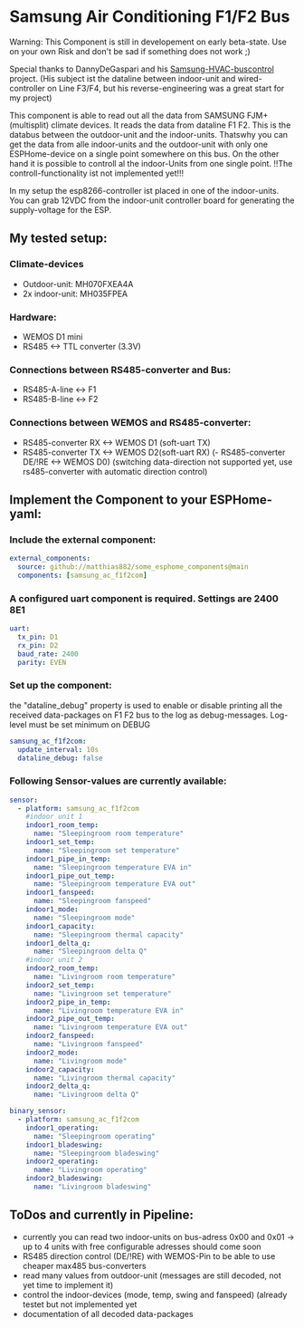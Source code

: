 # Samsung Air Conditioning F1/F2 Bus

Warning: This Component is still in developement on early beta-state. Use on your own Risk and don't be sad if something does not work ;)

Special thanks to DannyDeGaspari and his [Samsung-HVAC-buscontrol](https://github.com/DannyDeGaspari/Samsung-HVAC-buscontrol) project. (His subject ist the dataline between indoor-unit and wired-controller on Line F3/F4, but his reverse-engineering was a great start for my project)

This component is able to read out all the data from SAMSUNG FJM+ (multisplit) climate devices.
It reads the data from dataline F1 F2. This is the databus between the outdoor-unit and the indoor-units.
Thatswhy you can get the data from alle indoor-units and the outdoor-unit with only one ESPHome-device on a single point somewhere on this bus.
On the other hand it is possible to controll al the indoor-Units from one single point. !!The controll-functionality ist not implemented yet!!!

In my setup the esp8266-controller ist placed in one of the indoor-units. You can grab 12VDC from the indoor-unit controller board for generating the supply-voltage for the ESP.

## My tested setup:
### Climate-devices
- Outdoor-unit: MH070FXEA4A
- 2x indoor-unit: MH035FPEA

### Hardware:
- WEMOS D1 mini
- RS485 <-> TTL converter (3.3V)

### Connections between RS485-converter and Bus:
- RS485-A-line <-> F1
- RS485-B-line <-> F2

### Connections between WEMOS and RS485-converter:
- RS485-converter RX <-> WEMOS D1 (soft-uart TX)
- RS485-converter TX <-> WEMOS D2(soft-uart RX)
(- RS485-converter DE/!RE <-> WEMOS D0) (switching data-direction not supported yet, use rs485-converter with automatic direction control)


## Implement the Component to your ESPHome-yaml:

### Include the external component:
```yaml
external_components:
  source: github://matthias882/some_esphome_components@main
  components: [samsung_ac_f1f2com]
```

### A configured uart component is required. Settings are 2400 8E1
```yaml
uart:
  tx_pin: D1
  rx_pin: D2
  baud_rate: 2400
  parity: EVEN
```

### Set up the component:
the "dataline_debug" property is used to enable or disable printing all the received data-packages on F1 F2 bus to the log as debug-messages. Log-level must be set minimum on DEBUG
```yaml
samsung_ac_f1f2com:
  update_interval: 10s
  dataline_debug: false
```

### Following Sensor-values are currently available:
```yaml
sensor:
  - platform: samsung_ac_f1f2com
    #indoor unit 1
    indoor1_room_temp:
      name: "Sleepingroom room temperature"
    indoor1_set_temp:
      name: "Sleepingroom set temperature"
    indoor1_pipe_in_temp:
      name: "Sleepingroom temperature EVA in"
    indoor1_pipe_out_temp:
      name: "Sleepingroom temperature EVA out"
    indoor1_fanspeed:
      name: "Sleepingroom fanspeed"
    indoor1_mode:
      name: "Sleepingroom mode"
    indoor1_capacity:
      name: "Sleepingroom thermal capacity"
    indoor1_delta_q:
      name: "Sleepingroom delta Q"
    #indoor unit 2
    indoor2_room_temp:
      name: "Livingroom room temperature"
    indoor2_set_temp:
      name: "Livingroom set temperature"
    indoor2_pipe_in_temp:
      name: "Livingroom temperature EVA in"
    indoor2_pipe_out_temp:
      name: "Livingroom temperature EVA out"
    indoor2_fanspeed:
      name: "Livingroom fanspeed"
    indoor2_mode:
      name: "Livingroom mode"
    indoor2_capacity:
      name: "Livingroom thermal capacity"
    indoor2_delta_q:
      name: "Livingroom delta Q"

binary_sensor:
  - platform: samsung_ac_f1f2com
    indoor1_operating:
      name: "Sleepingroom operating"
    indoor1_bladeswing:
      name: "Sleepingroom bladeswing"
    indoor2_operating:
      name: "Livingroom operating"
    indoor2_bladeswing:
      name: "Livingroom bladeswing"
```


## ToDos and currently in Pipeline:
- currently you can read two indoor-units on bus-adress 0x00 and 0x01 -> up to 4 units with free configurable adresses should come soon
- RS485 direction control (DE/!RE) with WEMOS-Pin to be able to use cheaper max485 bus-converters
- read many values from outdoor-unit (messages are still decoded, not yet time to implement it)
- control the indoor-devices (mode, temp, swing and fanspeed) (already testet but not implemented yet
- documentation of all decoded data-packages